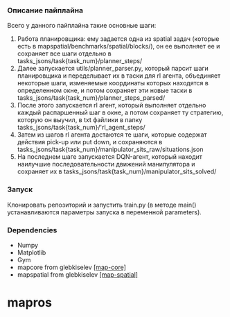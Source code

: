 ### Описание пайплайна
Всего у данного пайплайна такие основные шаги:
1. Работа планировщика: ему задается одна из spatial задач (которые есть в mapspatial/benchmarks/spatial/blocks/), он ее выполняет ее и сохраняет все шаги отдельно в tasks_jsons/task{task_num}/planner_steps/
2. Далее запускается utils/planner_parser.py, который парсит шаги планировщика и переделывает их в таски для rl агента, объединяет некоторые шаги, изменяемые координаты которых находятся в определенном окне, и потом сохраняет эти новые таски в tasks_jsons/task{task_num}/planner_steps_parsed/
3. После этого запускается rl агент, который выполняет отдельно каждый распаршенный шаг в окне, а потом сохраняет ту стратегию, которую он выучил, в txt файлики в папку tasks_jsons/task{task_num}/'rl_agent_steps/
4. Затем из шагов rl агента достаются те шаги, которые содержат действия pick-up или put down, и сохраняются в tasks_jsons/task{task_num}/manipulator_sits_raw/situations.json
5. На последнем шаге запускается DQN-агент, который находит наилучшие последовательности движений манипулятора и сохраняет их в tasks_jsons/task{task_num}/manipulator_sits_solved/

### Запуск
Клонировать репозиторий и запустить train.py (в методе main() устанавливаются параметры запуска в переменной parameters).

### Dependencies
- Numpy
- Matplotlib
- Gym
- mapcore from glebkiselev [[map-core]](https://github.com/glebkiselev/map-core)
- mapspatial from glebkiselev [[map-spatial]](https://github.com/glebkiselev/map-spatial)
# mapros
